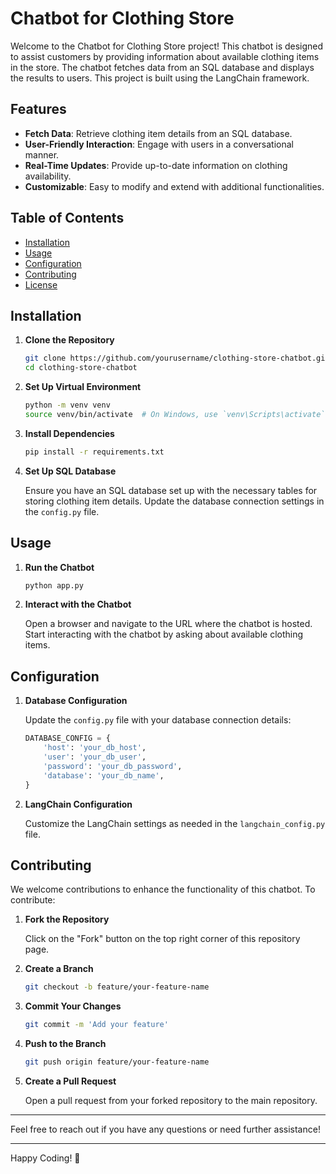 # Chatbot for Clothing Store

Welcome to the Chatbot for Clothing Store project! This chatbot is designed to assist customers by providing information about available clothing items in the store. The chatbot fetches data from an SQL database and displays the results to users. This project is built using the LangChain framework.

## Features

- **Fetch Data**: Retrieve clothing item details from an SQL database.
- **User-Friendly Interaction**: Engage with users in a conversational manner.
- **Real-Time Updates**: Provide up-to-date information on clothing availability.
- **Customizable**: Easy to modify and extend with additional functionalities.

## Table of Contents

- [Installation](#installation)
- [Usage](#usage)
- [Configuration](#configuration)
- [Contributing](#contributing)
- [License](#license)

## Installation

1. **Clone the Repository**

    ```sh
    git clone https://github.com/yourusername/clothing-store-chatbot.git
    cd clothing-store-chatbot
    ```

2. **Set Up Virtual Environment**

    ```sh
    python -m venv venv
    source venv/bin/activate  # On Windows, use `venv\Scripts\activate`
    ```

3. **Install Dependencies**

    ```sh
    pip install -r requirements.txt
    ```

4. **Set Up SQL Database**

    Ensure you have an SQL database set up with the necessary tables for storing clothing item details. Update the database connection settings in the `config.py` file.

## Usage

1. **Run the Chatbot**

    ```sh
    python app.py
    ```

2. **Interact with the Chatbot**

    Open a browser and navigate to the URL where the chatbot is hosted. Start interacting with the chatbot by asking about available clothing items.

## Configuration

1. **Database Configuration**

    Update the `config.py` file with your database connection details:

    ```python
    DATABASE_CONFIG = {
        'host': 'your_db_host',
        'user': 'your_db_user',
        'password': 'your_db_password',
        'database': 'your_db_name',
    }
    ```

2. **LangChain Configuration**

    Customize the LangChain settings as needed in the `langchain_config.py` file.

## Contributing

We welcome contributions to enhance the functionality of this chatbot. To contribute:

1. **Fork the Repository**

    Click on the "Fork" button on the top right corner of this repository page.

2. **Create a Branch**

    ```sh
    git checkout -b feature/your-feature-name
    ```

3. **Commit Your Changes**

    ```sh
    git commit -m 'Add your feature'
    ```

4. **Push to the Branch**

    ```sh
    git push origin feature/your-feature-name
    ```

5. **Create a Pull Request**

    Open a pull request from your forked repository to the main repository.
---

Feel free to reach out if you have any questions or need further assistance!

---

Happy Coding! 🚀

